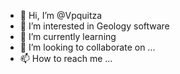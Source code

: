 - 👋 Hi, I’m @Vpquitza
- 👀 I’m interested in Geology software
- 🌱 I’m currently learning 
- 💞️ I’m looking to collaborate on ...
- 📫 How to reach me ...

<!---
Vpquitza/Vpquitza is a ✨ special ✨ repository because its `README.md` (this file) appears on your GitHub profile.
You can click the Preview link to take a look at your changes.
--->
